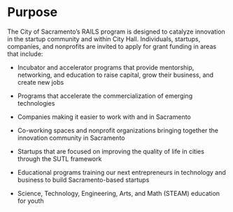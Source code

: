 # Purpose

The City of Sacramento’s RAILS program is designed to catalyze innovation in the startup community and within City Hall. Individuals, startups, companies, and nonprofits are invited to apply for grant funding in areas that include:

* Incubator and accelerator programs that provide mentorship, networking, and education to raise capital, grow their business, and create new jobs

* Programs that accelerate the commercialization of emerging technologies

* Companies making it easier to work with and in Sacramento

* Co-working spaces and nonprofit organizations bringing together the innovation community in Sacramento

* Startups that are focused on improving the quality of life in cities through the SUTL framework

* Educational programs training our next entrepreneurs in technology and business to build Sacramento-based startups

* Science, Technology, Engineering, Arts, and Math (STEAM) education for youth
